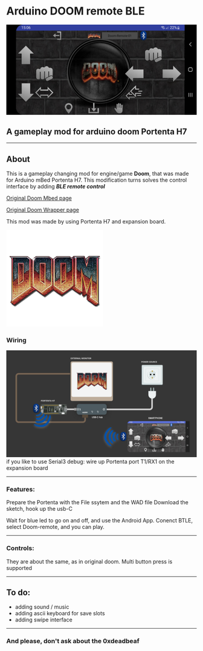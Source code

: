 # Arduino DOOM remote BLE
![logo](/images/screenshot.jpg?raw=true)
## A gameplay mod for arduino doom Portenta H7
____

## About

This is a gameplay changing mod for engine/game **Doom**, that was made for Arduino mBed Portenta H7. This modification turns solves the control interface by adding ***BLE remote control***

[Original Doom Mbed page](https://github.com/arduino/ArduinoCore-mbed/tree/main/libraries/doom)

[Original Doom Wrapper page](https://github.com/ozkl/doomgeneric)

This mod was made by using Portenta H7 and expansion board.

![logo](/images/D_Doom.png?raw=true)

### Wiring

![logo](/images/Schematic.jpg?raw=true)
if you like to use Serial3 debug: wire up Portenta port T1/RX1 on the expansion board
___

### Features:
Prepare the Portenta with the File ssytem and the WAD file
Download the sketch, hook up the usb-C

Wait for blue led to go on and off, and use the Android App.
Conenct BTLE, select Doom-remote, and you can play.

___

### Controls:
They are about the same, as in original doom. Multi button press is supported

___

## To do:
+ adding sound / music
+ adding ascii keyboard for save slots
+ adding swipe interface
___

### And please, don't ask about the 0xdeadbeaf


